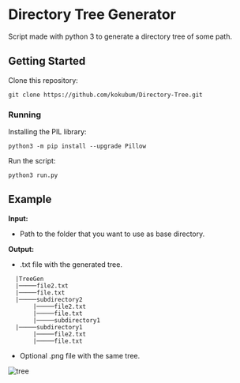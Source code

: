 # Directory Tree Generator
Script made with python 3 to generate a directory tree of some path.

## Getting Started

Clone this repository:

```
git clone https://github.com/kokubum/Directory-Tree.git
```

### Running

Installing the PIL library:
```
python3 -m pip install --upgrade Pillow
```
Run the script:
```
python3 run.py
```
## Example

**Input:**
  * Path to the folder that you want to use as base directory.

**Output:**
  * .txt file with the generated tree.
```  
  |TreeGen
  |─────file2.txt
  |─────file.txt
  |─────subdirectory2
       |─────file2.txt
       |─────file.txt
       |─────subdirectory1
  |─────subdirectory1
       |─────file2.txt
       |─────file.txt
 ```
  * Optional .png file with the same tree.
  
![tree](https://user-images.githubusercontent.com/47634578/83577703-4b040780-a50b-11ea-91a7-dec31a5cc960.png)
  
